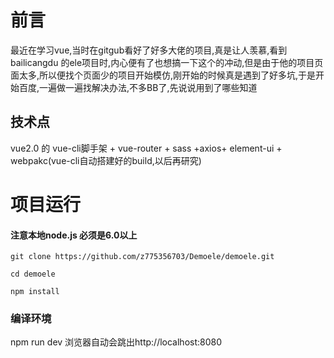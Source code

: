 # 前言
最近在学习vue,当时在gitgub看好了好多大佬的项目,真是让人羡慕,看到 bailicangdu 的ele项目时,内心便有了也想搞一下这个的冲动,但是由于他的项目页面太多,所以便找个页面少的项目开始模仿,刚开始的时候真是遇到了好多坑,于是开始百度,一遍做一遍找解决办法,不多BB了,先说说用到了哪些知道



## 技术点
vue2.0 的 vue-cli脚手架 + vue-router + sass +axios+ element-ui + webpakc(vue-cli自动搭建好的build,以后再研究)



# 项目运行

#### 注意本地node.js 必须是6.0以上

```
git clone https://github.com/z775356703/Demoele/demoele.git  

cd demoele

npm install
```

### 编译环境
npm run dev 浏览器自动会跳出http://localhost:8080

